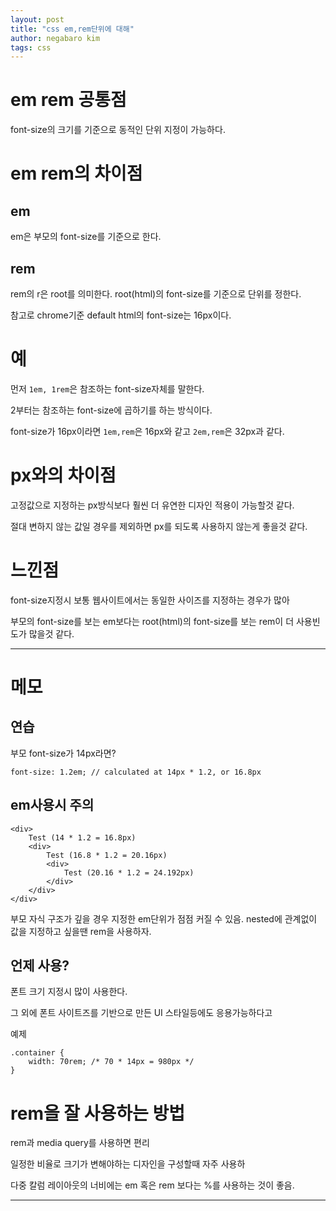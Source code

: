 ```yaml
---
layout: post
title: "css em,rem단위에 대해"
author: negabaro kim
tags: css
---
```


# em rem 공통점

font-size의 크기를 기준으로 동적인 단위 지정이 가능하다.

# em rem의 차이점

## em

em은 부모의 font-size를 기준으로 한다.

## rem

rem의 r은 root를 의미한다.
root(html)의 font-size를 기준으로 단위를 정한다.

참고로 chrome기준 default html의 font-size는 16px이다.

# 예

먼저 `1em, 1rem`은 참조하는 font-size자체를 말한다.

2부터는 참조하는 font-size에 곱하기를 하는 방식이다.

font-size가 16px이라면 `1em,rem`은 16px와 같고 `2em,rem`은 32px과 같다.

# px와의 차이점

고정값으로 지정하는 px방식보다 훨씬 더 유연한 디자인 적용이 가능할것 같다.

절대 변하지 않는 값일 경우를 제외하면 px를 되도록 사용하지 않는게 좋을것 같다.


# 느낀점

font-size지정시 보통 웹사이트에서는 동일한 사이즈를 지정하는 경우가 많아

부모의 font-size를 보는 em보다는 root(html)의 font-size를 보는 rem이 더 사용빈도가 많을것 같다.

---


# 메모


## 연습

부모 font-size가 14px라면? 

```
font-size: 1.2em; // calculated at 14px * 1.2, or 16.8px
```


## em사용시 주의

```
<div>
    Test (14 * 1.2 = 16.8px)
    <div>
        Test (16.8 * 1.2 = 20.16px)
        <div>
            Test (20.16 * 1.2 = 24.192px)
        </div>
    </div>
</div>
```

부모 자식 구조가 깊을 경우 지정한 em단위가 점점 커질 수 있음. 
nested에 관계없이 값을 지정하고 싶을땐 rem을 사용하자.


## 언제 사용?

폰트 크기 지정시 많이 사용한다.

그 외에 폰트 사이트즈를 기반으로 만든 UI 스타일등에도 응용가능하다고

예제

```
.container {
    width: 70rem; /* 70 * 14px = 980px */
}
```

# rem을 잘 사용하는 방법

rem과 media query를 사용하면 편리

일정한 비율로 크기가 변해야하는 디자인을 구성할때 자주 사용하

다중 칼럼 레이아웃의 너비에는 em 혹은 rem 보다는 %를 사용하는 것이 좋음.


---

[참고]: https://webclub.tistory.com/356